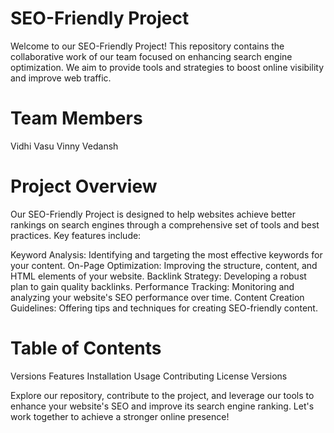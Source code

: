 # SEO-Friendly Project
Welcome to our SEO-Friendly Project! This repository contains the collaborative work of our team focused on enhancing search engine optimization. We aim to provide tools and strategies to boost online visibility and improve web traffic.

# Team Members
Vidhi 
Vasu 
Vinny 
Vedansh 

# Project Overview
Our SEO-Friendly Project is designed to help websites achieve better rankings on search engines through a comprehensive set of tools and best practices. Key features include:

Keyword Analysis: Identifying and targeting the most effective keywords for your content.
On-Page Optimization: Improving the structure, content, and HTML elements of your website.
Backlink Strategy: Developing a robust plan to gain quality backlinks.
Performance Tracking: Monitoring and analyzing your website's SEO performance over time.
Content Creation Guidelines: Offering tips and techniques for creating SEO-friendly content.

# Table of Contents
Versions
Features
Installation
Usage
Contributing
License
Versions

Explore our repository, contribute to the project, and leverage our tools to enhance your website's SEO and improve its search engine ranking. Let's work together to achieve a stronger online presence!


